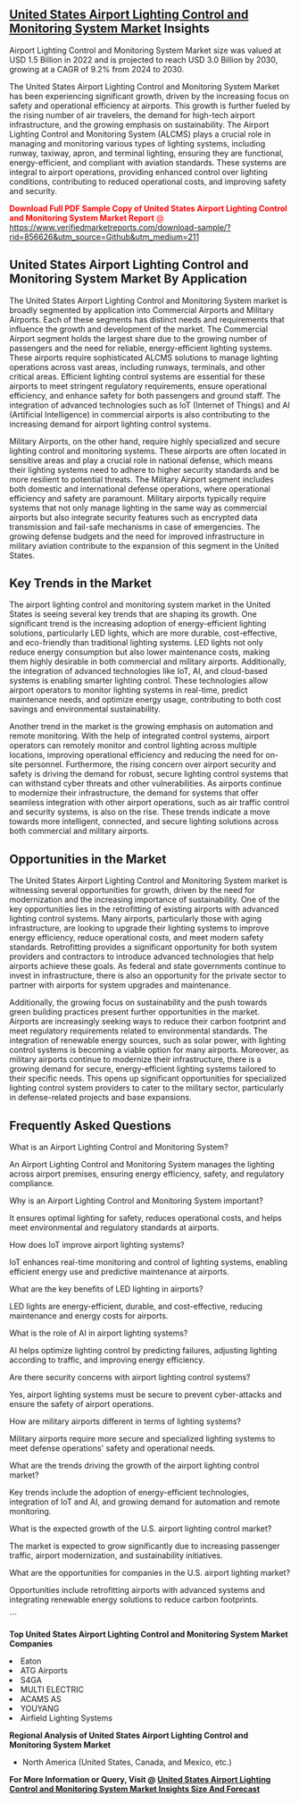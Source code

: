 <h2><a href="https://www.verifiedmarketreports.com/download-sample/?rid=856626&amp;utm_source=Github&amp;utm_medium=211" target="_blank">United States Airport Lighting Control and Monitoring System Market</a> Insights</h2><p>Airport Lighting Control and Monitoring System Market size was valued at USD 1.5 Billion in 2022 and is projected to reach USD 3.0 Billion by 2030, growing at a CAGR of 9.2% from 2024 to 2030.</p><p><p>The United States Airport Lighting Control and Monitoring System Market has been experiencing significant growth, driven by the increasing focus on safety and operational efficiency at airports. This growth is further fueled by the rising number of air travelers, the demand for high-tech airport infrastructure, and the growing emphasis on sustainability. The Airport Lighting Control and Monitoring System (ALCMS) plays a crucial role in managing and monitoring various types of lighting systems, including runway, taxiway, apron, and terminal lighting, ensuring they are functional, energy-efficient, and compliant with aviation standards. These systems are integral to airport operations, providing enhanced control over lighting conditions, contributing to reduced operational costs, and improving safety and security.<p><span class=""><span style="color: #ff0000;"><strong>Download Full PDF Sample Copy of United States Airport Lighting Control and Monitoring System Market Report</strong> @ </span><a href="https://www.verifiedmarketreports.com/download-sample/?rid=856626&amp;utm_source=Github&amp;utm_medium=211" target="_blank">https://www.verifiedmarketreports.com/download-sample/?rid=856626&amp;utm_source=Github&amp;utm_medium=211</a></span></p></p><h2>United States Airport Lighting Control and Monitoring System Market By Application</h2><p>The United States Airport Lighting Control and Monitoring System market is broadly segmented by application into Commercial Airports and Military Airports. Each of these segments has distinct needs and requirements that influence the growth and development of the market. The Commercial Airport segment holds the largest share due to the growing number of passengers and the need for reliable, energy-efficient lighting systems. These airports require sophisticated ALCMS solutions to manage lighting operations across vast areas, including runways, terminals, and other critical areas. Efficient lighting control systems are essential for these airports to meet stringent regulatory requirements, ensure operational efficiency, and enhance safety for both passengers and ground staff. The integration of advanced technologies such as IoT (Internet of Things) and AI (Artificial Intelligence) in commercial airports is also contributing to the increasing demand for airport lighting control systems.<p>Military Airports, on the other hand, require highly specialized and secure lighting control and monitoring systems. These airports are often located in sensitive areas and play a crucial role in national defense, which means their lighting systems need to adhere to higher security standards and be more resilient to potential threats. The Military Airport segment includes both domestic and international defense operations, where operational efficiency and safety are paramount. Military airports typically require systems that not only manage lighting in the same way as commercial airports but also integrate security features such as encrypted data transmission and fail-safe mechanisms in case of emergencies. The growing defense budgets and the need for improved infrastructure in military aviation contribute to the expansion of this segment in the United States.<h2>Key Trends in the Market</h2><p>The airport lighting control and monitoring system market in the United States is seeing several key trends that are shaping its growth. One significant trend is the increasing adoption of energy-efficient lighting solutions, particularly LED lights, which are more durable, cost-effective, and eco-friendly than traditional lighting systems. LED lights not only reduce energy consumption but also lower maintenance costs, making them highly desirable in both commercial and military airports. Additionally, the integration of advanced technologies like IoT, AI, and cloud-based systems is enabling smarter lighting control. These technologies allow airport operators to monitor lighting systems in real-time, predict maintenance needs, and optimize energy usage, contributing to both cost savings and environmental sustainability.<p>Another trend in the market is the growing emphasis on automation and remote monitoring. With the help of integrated control systems, airport operators can remotely monitor and control lighting across multiple locations, improving operational efficiency and reducing the need for on-site personnel. Furthermore, the rising concern over airport security and safety is driving the demand for robust, secure lighting control systems that can withstand cyber threats and other vulnerabilities. As airports continue to modernize their infrastructure, the demand for systems that offer seamless integration with other airport operations, such as air traffic control and security systems, is also on the rise. These trends indicate a move towards more intelligent, connected, and secure lighting solutions across both commercial and military airports.<h2>Opportunities in the Market</h2><p>The United States Airport Lighting Control and Monitoring System market is witnessing several opportunities for growth, driven by the need for modernization and the increasing importance of sustainability. One of the key opportunities lies in the retrofitting of existing airports with advanced lighting control systems. Many airports, particularly those with aging infrastructure, are looking to upgrade their lighting systems to improve energy efficiency, reduce operational costs, and meet modern safety standards. Retrofitting provides a significant opportunity for both system providers and contractors to introduce advanced technologies that help airports achieve these goals. As federal and state governments continue to invest in infrastructure, there is also an opportunity for the private sector to partner with airports for system upgrades and maintenance.<p>Additionally, the growing focus on sustainability and the push towards green building practices present further opportunities in the market. Airports are increasingly seeking ways to reduce their carbon footprint and meet regulatory requirements related to environmental standards. The integration of renewable energy sources, such as solar power, with lighting control systems is becoming a viable option for many airports. Moreover, as military airports continue to modernize their infrastructure, there is a growing demand for secure, energy-efficient lighting systems tailored to their specific needs. This opens up significant opportunities for specialized lighting control system providers to cater to the military sector, particularly in defense-related projects and base expansions.<h2>Frequently Asked Questions</h2><p>What is an Airport Lighting Control and Monitoring System?</p><p>An Airport Lighting Control and Monitoring System manages the lighting across airport premises, ensuring energy efficiency, safety, and regulatory compliance.</p><p>Why is an Airport Lighting Control and Monitoring System important?</p><p>It ensures optimal lighting for safety, reduces operational costs, and helps meet environmental and regulatory standards at airports.</p><p>How does IoT improve airport lighting systems?</p><p>IoT enhances real-time monitoring and control of lighting systems, enabling efficient energy use and predictive maintenance at airports.</p><p>What are the key benefits of LED lighting in airports?</p><p>LED lights are energy-efficient, durable, and cost-effective, reducing maintenance and energy costs for airports.</p><p>What is the role of AI in airport lighting systems?</p><p>AI helps optimize lighting control by predicting failures, adjusting lighting according to traffic, and improving energy efficiency.</p><p>Are there security concerns with airport lighting control systems?</p><p>Yes, airport lighting systems must be secure to prevent cyber-attacks and ensure the safety of airport operations.</p><p>How are military airports different in terms of lighting systems?</p><p>Military airports require more secure and specialized lighting systems to meet defense operations' safety and operational needs.</p><p>What are the trends driving the growth of the airport lighting control market?</p><p>Key trends include the adoption of energy-efficient technologies, integration of IoT and AI, and growing demand for automation and remote monitoring.</p><p>What is the expected growth of the U.S. airport lighting control market?</p><p>The market is expected to grow significantly due to increasing passenger traffic, airport modernization, and sustainability initiatives.</p><p>What are the opportunities for companies in the U.S. airport lighting market?</p><p>Opportunities include retrofitting airports with advanced systems and integrating renewable energy solutions to reduce carbon footprints.</p>```</p><p><strong>Top United States Airport Lighting Control and Monitoring System Market Companies</strong></p><div data-test-id=""><p><li>Eaton</li><li> ATG Airports</li><li> S4GA</li><li> MULTI ELECTRIC</li><li> ACAMS AS</li><li> YOUYANG</li><li> Airfield Lighting Systems</li></p><div><strong>Regional Analysis of&nbsp;United States Airport Lighting Control and Monitoring System Market</strong></div><ul><li dir="ltr"><p dir="ltr">North America&nbsp;(United States, Canada, and Mexico, etc.)</p></li></ul><p><strong>For More Information or Query, Visit @&nbsp;</strong><strong><a href="https://www.verifiedmarketreports.com/product/airport-lighting-control-and-monitoring-system-market/?utm_source=Github&amp;utm_medium=211" target="_blank">United States Airport Lighting Control and Monitoring System Market Insights Size And Forecast</a></strong></p></div>
